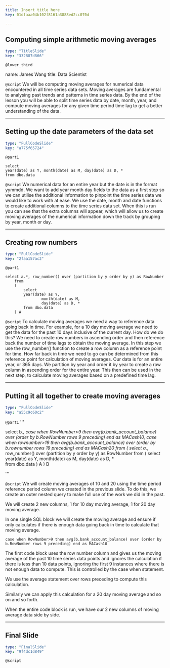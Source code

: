 ```yaml
---
title: Insert title here
key: 01dfaaa04b102f8161a3888ed2cc070d

---
```

## Computing simple arithmetic moving averages

```yaml
type: "TitleSlide"
key: "332887d866"
```

`@lower_third`

name: James Wang
title: Data Scientist


`@script`
We will be computing moving averages for numerical data encountered in all time series data sets. Moving averages are fundamental to analysing past trends and patterns in time series data. By the end of the lesson you will be able to split time series data by date, month, year, and compute moving averages for any given time period time lag to get a better understanding of the data.


---
## Setting up the date parameters of the data set

```yaml
type: "FullCodeSlide"
key: "a775f65724"
```

`@part1`
```
select 
year(date) as Y, month(date) as M, day(date) as D, *  
from dbo.data

```


`@script`
We numerical data for an entire year but the date is in the format yymmdd. We want to add year month day fields to the data as a first step so we can utilise the additional information to pinpoint the time series data we would like to work with at ease. We use the date, month and date functions to create additional columns to the time series data set. When this is run you can see that the extra columns will appear, which will allow us to create moving averages of the numerical information down the track by grouping by year, month or day.


---
## Creating row numbers

```yaml
type: "FullCodeSlide"
key: "2faa157ac2"
```

`@part1`
```
select a.*, row_number() over (partition by y order by y) as RowNumber
	from
	(
		select 
		year(date) as Y, 
                month(date) as M, 
                day(date) as D, *  
		from dbo.data
	) A
```


`@script`
To calculate moving averages we need a way to reference data going back in time. For example, for a 10 day moving average we need to get the data for the past 10 days inclusive of the current day. How do we do this? We need to create row numbers in ascending order and then reference back the number of time lags to obtain the moving average. In this step we use the row_number() function to create a row column as a reference point for time. How far back in time we need to go can be determined from this reference point for calculation of moving averages. 
Our data is for an entire year, or 365 days. We partition by year and order it by year to create a row column in ascending order for the entire year. This then can be used in the next step, to calculate moving averages based on a predefined time lag.


---
## Putting it all together to create moving averages

```yaml
type: "FullCodeSlide"
key: "a55c9c60c2"
```

`@part1`
'''

select b.*, case when RowNumber>9 then avg(b.bank_account_balance) over (order by b.RowNumber rows 9 preceding) end as MACash10, 
case when rownumber>19 then avg(b.bank_account_balance) over (order by b.rownumber rows 19 preceding) end as MACash20
from
(
	select a.*, row_number() over (partition by y order by y) as RowNumber
	from
	(
		select 
		year(date) as Y, month(date) as M, day(date) as D, *  
		from dbo.data
	) A
) B


'''


`@script`
We will create moving averages of 10 and 20 using the time period reference period column we created in the previous slide. To do this, we create an outer nested query to make full use of the work we did in the past. 

We will create 2 new columns, 1 for 10 day moving average, 1 for 20 day moving average. 

In one single SQL block we will create the moving average and ensure if only calculates if there is enough data going back in time to calculate that moving average. 

```
case when RowNumber>9 then avg(b.bank_account_balance) over (order by b.RowNumber rows 9 preceding) end as MACash10 
```

The first code block uses the row number column and gives us the moving average of the past 10 time series data points and ignores the calculation if there is less than 10 data points, ignoring the first 9 instances where there is not enough data to compute. This is controlled by the case when statement. 

We use the average statement over rows preceding to compute this calculation. 

Similarly we can apply this calculation for a 20 day moving average and so on and so forth.

When the entire code block is run, we have our 2 new columns of moving average data side by side.


---
## Final Slide

```yaml
type: "FinalSlide"
key: "9f4dc1d849"
```

`@script`


